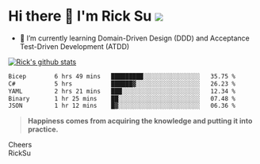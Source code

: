 # Hi there 👋 I'm Rick Su ![](https://komarev.com/ghpvc/?username=ricksu978)
<!--
**ricksu978/ricksu978** is a ✨ _special_ ✨ repository because its `README.md` (this file) appears on your GitHub profile.

Here are some ideas to get you started:

- 🔭 I’m currently working on ...
-->
- 🌱 I’m currently learning Domain-Driven Design (DDD) and Acceptance Test-Driven Development (ATDD)
<!--
- 👯 I’m looking to collaborate on ...
- 🤔 I’m looking for help with ...
- 💬 Ask me about ...
- 📫 How to reach me: ...
- 😄 Pronouns: ...
- ⚡ Fun fact: ...
-->
[![Rick's github stats](https://github-readme-stats.vercel.app/api?username=ricksu978&theme=dark)](https://github.com/ricksu978/ricksu978)

<!--START_SECTION:waka-->

```txt
Bicep        6 hrs 49 mins   █████████░░░░░░░░░░░░░░░░   35.75 %
C#           5 hrs           ██████▓░░░░░░░░░░░░░░░░░░   26.23 %
YAML         2 hrs 21 mins   ███░░░░░░░░░░░░░░░░░░░░░░   12.34 %
Binary       1 hr 25 mins    ██░░░░░░░░░░░░░░░░░░░░░░░   07.48 %
JSON         1 hr 12 mins    █▓░░░░░░░░░░░░░░░░░░░░░░░   06.36 %
```

<!--END_SECTION:waka-->

> **Happiness comes from acquiring the knowledge and putting it into practice.**

Cheers  
RickSu 
